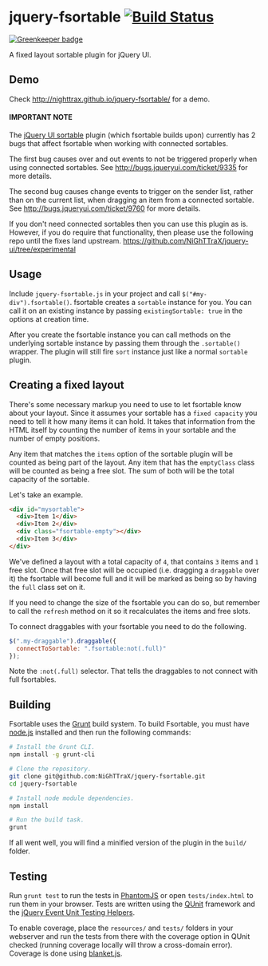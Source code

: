 jquery-fsortable [![Build Status](https://travis-ci.org/NiGhTTraX/jquery-fsortable.svg?branch=master)](https://travis-ci.org/NiGhTTraX/jquery-fsortable)
================

[![Greenkeeper badge](https://badges.greenkeeper.io/NiGhTTraX/jquery-fsortable.svg)](https://greenkeeper.io/)

A fixed layout sortable plugin for jQuery UI.


Demo
----

Check http://nighttrax.github.io/jquery-fsortable/ for a demo.


#### IMPORTANT NOTE

The [jQuery UI sortable](http://jqueryui.com/sortable/) plugin (which fsortable
builds upon) currently has 2 bugs that affect fsortable when working
with connected sortables.

The first bug causes over and out events to not be triggered properly when
using connected sortables. See http://bugs.jqueryui.com/ticket/9335 for more
details.

The second bug causes change events to trigger on the sender list, rather
than on the current list, when dragging an item from a connected sortable.
See http://bugs.jqueryui.com/ticket/9760 for more details.

If you don't need connected sortables then you can use this plugin as is.
However, if you do require that functionality, then please use the following
repo until the fixes land upstream.
https://github.com/NiGhTTraX/jquery-ui/tree/experimental


Usage
-----

Include ```jquery-fsortable.js``` in your project and call
```$("#my-div").fsortable()```. fsortable creates a ```sortable```
instance for you. You can call it on an existing instance by passing
```existingSortable: true``` in the options at creation time.

After you create the fsortable instance you can call methods on the
underlying sortable instance by passing them through the ```.sortable()```
wrapper. The plugin will still fire ```sort``` instance just like a normal
```sortable``` plugin.


Creating a fixed layout
-----------------------

There's some necessary markup you need to use to let fsortable know about
your layout. Since it assumes your sortable has a ```fixed capacity``` you
need to tell it how many items it can hold. It takes that information from
the HTML itself by counting the number of items in your sortable and the
number of empty positions.

Any item that matches the ```items``` option of the sortable plugin will be
counted as being part of the layout. Any item that has the ```emptyClass```
class will be counted as being a free slot. The sum of both will be the
total capacity of the sortable.

Let's take an example.

```html
<div id="mysortable">
  <div>Item 1</div>
  <div>Item 2</div>
  <div class="fsortable-empty"></div>
  <div>Item 3</div>
</div>
```

We've defined a layout with a total capacity of ```4```, that contains ```3```
items and ```1``` free slot. Once that free slot will be occupied (i.e. dragging
a ```draggable``` over it) the fsortable will become full and it will be marked
as being so by having the ```full``` class set on it.

If you need to change the size of the fsortable you can do so, but remember to
call the ```refresh``` method on it so it recalculates the items and free slots.

To connect draggables with your fsortable you need to do the following.

```javascript
$(".my-draggable").draggable({
  connectToSortable: ".fsortable:not(.full)"
});
```

Note the ```:not(.full)``` selector. That tells the draggables to not connect with
full fsortables.


Building
--------

Fsortable uses the [Grunt](https://github.com/gruntjs/grunt) build system.
To build Fsortable, you must have [node.js](https://github.com/joyent/node)
installed and then run the following commands:

```bash
# Install the Grunt CLI.
npm install -g grunt-cli

# Clone the repository.
git clone git@github.com:NiGhTTraX/jquery-fsortable.git
cd jquery-fsortable

# Install node module dependencies.
npm install

# Run the build task.
grunt
```

If all went well, you will find a minified version of the plugin in the ```build/``` folder.


Testing
-------

Run ```grunt test``` to run the tests in
[PhantomJS](https://github.com/ariya/phantomjs) or open ```tests/index.html```
to run them in your browser. Tests are written using the
[QUnit](http://www.qunitjs.com/) framework and the [jQuery Event Unit Testing
Helpers](https://github.com/jquery/jquery-simulate).

To enable coverage, place the ```resources/``` and ```tests/``` folders in your
webserver and run the tests from there with the coverage option in QUnit checked
(running coverage locally will throw a cross-domain error). Coverage is done
using [blanket.js](http://www.blanketjs.org).
